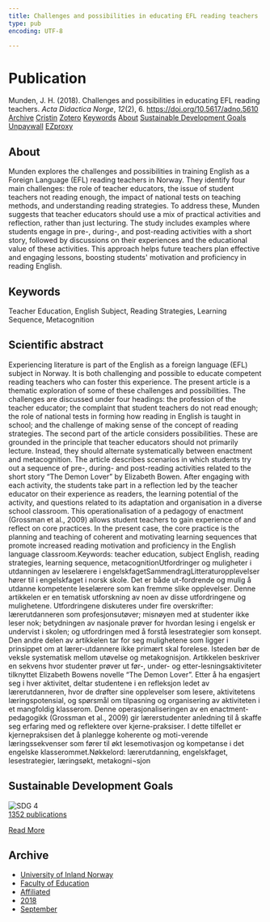 ```yaml
---
title: Challenges and possibilities in educating EFL reading teachers
type: pub
encoding: UTF-8

---
```

<h1>Publication</h1>
<article id="csl-bib-container-G884TZRV" class="csl-bib-container">
  <div class="csl-bib-body"> <div class="csl-entry">Munden, J. H. (2018). Challenges and possibilities in educating EFL reading teachers. <i>Acta Didactica Norge</i>, <i>12</i>(2), 6. <a href="https://doi.org/10.5617/adno.5610">https://doi.org/10.5617/adno.5610</a></div> </div>
  <div class="csl-bib-buttons">
    <a href="#taxonomy-article-G884TZRV" alt="archive" class="csl-bib-button">Archive</a>
    <a href="https://app.cristin.no/results/show.jsf?id=1612000" alt="Cristin" class="csl-bib-button">Cristin</a>
    <a href="http://zotero.org/groups/5881554/items/G884TZRV" alt="Zotero" class="csl-bib-button">Zotero</a>
    <a href="#keywords-article-G884TZRV" alt="keywords" class="csl-bib-button">Keywords</a>
    <a href="#about-article-G884TZRV" alt="about_pub" class="csl-bib-button">About</a>
    <a href="#sdg-article-G884TZRV" alt="sdg" class="csl-bib-button">Sustainable Development Goals</a>
    <a href="https://journals.uio.no/adno/article/download/5610/5281" alt="Unpaywall" class="csl-bib-button">Unpaywall</a>
    <a href="https://journals.uio.no/adno/article/download/5610/5281" alt="EZproxy" class="csl-bib-button">EZproxy</a>
  </div>
  <div id="csl-bib-meta-container-G884TZRV"></div>
</article>
<div id="csl-bib-meta-G884TZRV" class="csl-bib-meta">
  <article id="about-article-G884TZRV" class="about_pub-article">
    <h1>About</h1>
    Munden explores the challenges and possibilities in training English as a Foreign Language (EFL) reading teachers in Norway. They identify four main challenges: the role of teacher educators, the issue of student teachers not reading enough, the impact of national tests on teaching methods, and understanding reading strategies. To address these, Munden suggests that teacher educators should use a mix of practical activities and reflection, rather than just lecturing. The study includes examples where students engage in pre-, during-, and post-reading activities with a short story, followed by discussions on their experiences and the educational value of these activities. This approach helps future teachers plan effective and engaging lessons, boosting students' motivation and proficiency in reading English.
  </article>
  <article id="keywords-article-G884TZRV" class="keywords-article">
    <h1>Keywords</h1>
    Teacher Education, English Subject, Reading Strategies, Learning Sequence, Metacognition
  </article>
  <article id="abstract-article-G884TZRV" class="abstract-article">
    <h1>Scientific abstract</h1>
    Experiencing literature is part of the English as a foreign language (EFL) subject in Norway. It is both challenging and possible to educate competent reading teachers who can foster this experience. The present article is a thematic exploration of some of these challenges and possibilities. The challenges are discussed under four headings: the profession of the teacher educator; the complaint that student teachers do not read enough; the role of national tests in forming how reading in English is taught in school; and the challenge of making sense of the concept of reading strategies. The second part of the article considers possibilities. These are grounded in the principle that teacher educators should not primarily lecture. Instead, they should alternate systematically between enactment and metacognition. The article describes scenarios in which students try out a sequence of pre-, during- and post-reading activities related to the short story “The Demon Lover” by Elizabeth Bowen. After engaging with each activity, the students take part in a reflection led by the teacher educator on their experience as readers, the learning potential of the activity, and questions related to its adaptation and organisation in a diverse school classroom. This operationalisation of a pedagogy of enactment (Grossman et al., 2009) allows student teachers to gain experience of and reflect on core practices. In the present case, the core practice is the planning and teaching of coherent and motivating learning sequences that promote increased reading motivation and proficiency in the English language classroom.Keywords: teacher education, subject English, reading strategies, learning sequence, metacognitionUtfordringer og muligheter i utdanningen av leselærere i engelskfagetSammendragLitteraturopplevelser hører til i engelskfaget i norsk skole. Det er både ut-fordrende og mulig å utdanne kompetente leselærere som kan fremme slike opplevelser. Denne artikkelen er en tematisk utforskning av noen av disse utfordringene og mulighetene. Utfordringene diskuteres under fire overskrifter: lærerutdanneren som profesjonsutøver; misnøyen med at studenter ikke leser nok; betydningen av nasjonale prøver for hvordan lesing i engelsk er undervist i skolen; og utfordringen med å forstå lesestrategier som konsept. Den andre delen av artikkelen tar for seg mulighetene som ligger i prinsippet om at lærer-utdannere ikke primært skal forelese. Isteden bør de veksle systematisk mellom utøvelse og metakognisjon. Artikkelen beskriver en sekvens hvor studenter prøver ut før-, under- og etter-lesningsaktiviteter tilknyttet Elizabeth Bowens novelle “The Demon Lover”. Etter å ha engasjert seg i hver aktivitet, deltar studentene i en refleksjon ledet av lærerutdanneren, hvor de drøfter sine opplevelser som lesere, aktivitetens læringspotensial, og spørsmål om tilpasning og organisering av aktiviteten i et mangfoldig klasserom. Denne operasjonaliseringen av en enactment-pedagogikk (Grossman et al., 2009) gir lærerstudenter anledning til å skaffe seg erfaring med og reflektere over kjerne-praksiser. I dette tilfellet er kjernepraksisen det å planlegge koherente og moti-verende læringssekvenser som fører til økt lesemotivasjon og kompetanse i det engelske klasserommet.Nøkkelord: lærerutdanning, engelskfaget, lesestrategier, læringsøkt, metakogni¬sjon
  </article>
  <article id="sdg-article-G884TZRV" class="sdg-article">
    <h1>Sustainable Development Goals</h1>
    <div class="sdg-container"><div id="sdg4" class="sdg">
        <img src="{{< params subfolder >}}images/sdg/sdg04_en.png" class="image" alt="SDG 4">
        <div class="sdg-overlay">
          <a href="/en/archive/?key=?sdg=4#archive" class="sdg-publication-count"><span>1352</span> publications</a>
          <p><a href="https://sdgs.un.org/goals/goal4" class="sdg-read-more">Read More</a></p>
        </div>
      </div></div>
  </article>
  <article id="taxonomy-article-G884TZRV" class="taxonomy-article">
    <h1>Archive</h1>
    <ul>
      <li>
        <a href="/en/archive/?key=3DCRN523">University of Inland Norway</a>
      </li>
      <li>
        <a href="/en/archive/?key=WYNZA47F">Faculty of Education</a>
      </li>
      <li>
        <a href="/en/archive/?key=2ZAN5K7T">Affiliated</a>
      </li>
      <li>
        <a href="/en/archive/?key=QU482WF9">2018</a>
      </li>
      <li>
        <a href="/en/archive/?key=WMGWHFDI">September</a>
      </li>
    </ul>
  </article>
</div>
